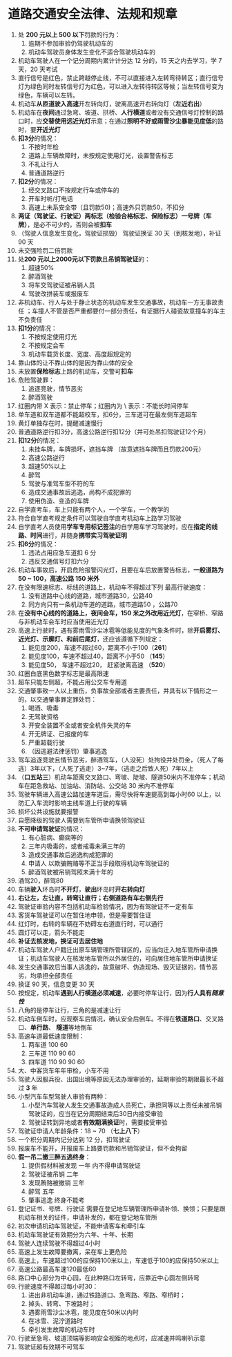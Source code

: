 # 道路交通安全法律、法规和规章

1. 处 **200 元以上 500 以下**罚款的行为：
   1. 逾期不参加审验仍驾驶机动车的
   2. 机动车驾驶员身体发生变化不适合驾驶机动车的
2. 机动车驾驶人在一个记分周期内累计计分达 12 分的，15 天之内去学习，学 7 天，20 天考试
3. 直行信号是红色，禁止跨越停止线，不可以直接进入左转弯待转区；直行信号灯为绿色同时左转信号灯为红色，可以进入左转待转区等候；当左转信号变为绿色，车辆可以左转。
4. 机动车**从匝道驶入高速**开左转向灯，驶离高速开右转向灯（**左近右出**）
5. 机动车在**夜间**通过急弯、坡道、拱桥、**人行横道**或者没有交通信号灯控制的路口时，应**交替使用远近光灯**示意；在通过**照明不好或雨雪沙尘暴能见度低**的路时，要**开近光灯**
6. **扣3分**的情况：
   1. 不按时年检
   2. 道路上车辆故障时，未按规定使用灯光，设置警告标志
   3. 不礼让行人
   4. 普通道路逆行
7. **扣2分**的情况：
   1. 经交叉路口不按规定行车或停车的
   2. 开车时听/打电话
   3. 高速上未系安全带（且罚款50)；高速外只罚款50，不扣分
8. **两证（驾驶证、行驶证）两标志（检验合格标志、保险标志）一号牌（车牌）**，是必不可少的，否则会被**扣车**
9. （驾驶人信息发生变化，驾驶证损毁） 驾驶证换证 30 天（到核发地），补证 90 天
10. 未交强险罚二倍罚款
11. 处**200 元以上2000元以下罚款**且**吊销驾驶证**的：
    1. 超速50%
    2. 醉酒驾驶 
    3. 将车交驾驶证被吊销人员
    4. 驾驶改拼装车或报废车
12. 非机动车、行人与处于静止状态的机动车发生交通事故，机动车一方无事故责任 ；车撞人不管是否严重都要付一部分责任，有证据行人碰瓷故意撞车的车主不负责任
13. **扣1分**的情况：
    1. 不按规定使用灯光
    2. 不按规定会车
    3. 机动车载货长度、宽度、高度超规定的
14. 靠山体的让不靠山体的是因为靠山体的安全
15. 未放置**保险标志**上路的机动车，交警可**扣车**
16. 危险驾驶罪：
    1. 追逐竞驶，情节恶劣
    2. 醉酒驾驶
17. 红圈内带 X 表示：禁止停车；红圈内为 \ 表示：不能长时间停车
18. 单车道和双车道都不能超校车，扣6分，三车道可在最左侧车道超车
19. 黄灯单独存在时，提醒减速慢行
20. 普通道路逆行扣3分，高速公路逆行扣12分（并可处吊扣驾驶证12个月）
21. **扣12分**的情况：
    1. 未挂车牌，车牌损坏，遮挡车牌 （故意遮挡车牌而且罚款200元）
    2. 高速公路逆行
    3. 超速50%以上
    4. 醉驾
    5. 驾驶与准驾车型不符的车
    6. 造成交通事故后逃逸，尚构不成犯罪的
    7. 使用伪造、变造的车牌
22. 自学直考车，车上只能有两个人，一个学车，一个教学的
23. 符合自学直考规定条件可以驾驶自学直考机动车上路学习驾驶
24. 自学直考人员使用**学车专用标记签注**的自学用车学习驾驶时，应在**指定的线路、时间**进行，并随身**携带实习驾驶证明**
25. **扣6分**的情况：
    1. 违法占用应急车道扣 6 分
    2. 违反交通信号灯扣六分
26. 机动车事故后，开启危险报警闪光灯，且要在车后放置警告标志，**一般道路为 50 ~ 100，高速公路 150 米外**
27. 在没有限速标志、标线的道路上，机动车不得超过下列 最高行驶速度：
    1. 没有道路中心线的道路，城市道路30，公路40
    2. 同方向只有一条机动车道的道路，城市道路50 ，公路70
28. 在**没有中心线的的道路上，夜间会车，150 米之外改用近光灯**，在窄桥、窄路与非机动车会车时应当使用近光灯
29. 高速上行驶时，遇有雾雨雪沙尘冰雹等低能见度的气象条件时，除**开启雾灯、近光灯、示廓灯、和前后尾灯**，还应该遵循下列规定：
    1. 能见度200，车速不超过60，距离不小于100（**261**）
    2. 能见度100，车速不超过40，距离不小于50  （**145**）
    3. 能见度50， 车速不超过20， 赶紧驶离高速   （**520**）
30. 红圈白底黑色数字标志是最高限速
31. 超车只能左侧超，不能占用公交车专用道
32. 交通肇事致一人以上重伤，负事故全部或者主要责任，并具有以下情形之一的，以交通肇事罪定罪处罚：
    1. 喝酒、吸毒
    2. 无驾驶资格
    3. 开安全装置不全或者安全机件失灵的车
    4. 开无牌证、已报废的车
    5. 严重超载行驶
    6. （因逃避法律惩罚）肇事逃逸
33. 驾车追逐竞驶且情节恶劣，醉酒驾车，（人没死）处拘役并处罚金，（死人了每逃）3年以下，（人死了逃走）3~7年，（逃走之后致人死）7年以上
34. （**口五站三**）机动车距离交叉路口、弯坡、陡坡、隧道50米内不准停车；机动车在距急救站、加油站、消防站、公交站 30 米内不准停车
35. 驾驶车辆进入高速公路加速车道后，需尽快将车速提高到每小时60 以上，以防汇入车流时影响主线车道上行驶的车辆
36. 损坏公共设施就要报警
37. 自愿降级的驾驶人需要到车管所申请换领驾驶证
38. **不可申请驾驶证**的情况：
    1. 有心脏病、癫痫等的
    2. 三年内吸毒的，或者戒毒未满三年的
    3. 造成交通事故后逃逸构成犯罪的
    4. 申请人 以欺骗贿赂等不正当手段取得机动车驾驶证的
    5. 醉酒驾驶被吊销驾照未满十年的
39. 酒驾20，醉驾80
40. 车辆**驶入**环岛时**不开灯**，**驶出**环岛时**开右转向灯**
41. **右让左，左让直，转弯让直行；右侧道路有车右侧先行**
42. 驾驶证审验内容不包括机动车检验情况，因为有驾驶证不一定有车
43. 客货车驾驶证可以在暂住地申领，但是需要暂住证
44. 红灯时，右转的车辆在不妨碍左右道直行时，可以通行
45. 圆灯可以走，箭头不能走
46. **补证去核发地，换证可去居住地**
47. 机动车驾驶人户籍迁出原车辆管理所管辖区的，应当向迁入地车管所申请换证；机动车驾驶人在核发地车管所以外居住的，可向居住地车管所申请换证
48. 发生交通事故后当事人逃逸的，故意破坏、伪造现场、毁灭证据的，情节恶劣，均承担全部责任
49. 换证 90 天，信息变更 30 天
50. 按规定，机动车**遇到人行横道必须减速**，必要时停车让行，因为**行人具有*随意性***
51. 八角的是停车让行，三角的是减速让行
52. 机动车倒车时，应观察车后情况，确认安全后倒车。不得在**铁道路口**、交叉路口、**单行路**、   **隧道**等地倒车
53. 高速车道最低速度限制：
    1. 两车道 100 60
    2. 三车道 110 90 60
    3. 四车道 110 90 90 60
54. 大、中客货车年年审检，小车不用
55. 驾驶人因服兵役、出国出境等原因无法办理审验的，延期审验的期限最长不超过 **3** 年
56. 小型汽车车型驾驶人审验有两种：
    1. 小型汽车驾驶人发生交通事故造成人员死亡，承担同等以上责任未被吊销驾驶证的，应当在记分周期结束后30日内接受审验
    2. 驾驶证转到异地或者**有效期满换证**时，需要接受审验
57. 驾驶证申请人年龄条件：18 ~ 70 （**七上八下**）
58. 一个积分周期内记分达到 12 分，扣驾驶证
59. 报废车不能开，开报废车上路要罚款和吊销驾驶证，但不会拘留
60. **假一吊二撤三醉五逃终身**：
    1. 提供假材料被发现 一年 内不得申请驾驶证
    2. 驾驶证被吊销 二年
    3. 发现贿赂被撤销 三年
    4. 醉驾 五年
    5. 肇事逃逸 终身不能考
61. 登记证书、号牌、行驶证 需要在登记地车辆管理所申请补领、换领；只要是跟机动车相关的证件，申请补发的，都在登记地车管所
62. 初次申请机动车驾驶证，不能申请客车和牵引车
63. 机动车驾驶证有效期分为六年、十年、长期
64. 驾驶人连续驾驶不得超过4小时
65. 高速上发生故障要撤离，呆在车上更危险
66. 高速上，车速超过100的应保持100米以上，车速低于100的应保持50米以上
67. 高速公路最高车速120最低60
68. 路口中心部分为中心园，在此种路口左转弯，应靠近中心圆左侧转弯
69. 行驶速度不得超过每小时30：
    1. 进出非机动车道，通过铁路道口、急弯路、窄路、窄桥时；
    2. 掉头、转弯、下坡路时；
    3. 遇雾雨雪沙尘冰雹，能见度在50米以内时
    4. 在冰雪、泥泞道路时
    5. 牵引发生故障的机动车时
70. 行驶至急弯、坡道顶端等影响安全视距的地点时，应减速并鸣喇叭示意
71. 驾驶证超有效期不可驾车
